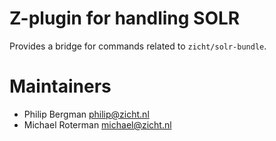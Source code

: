 # Z-plugin for handling SOLR

Provides a bridge for commands related to `zicht/solr-bundle`.

# Maintainers
* Philip Bergman <philip@zicht.nl>
* Michael Roterman <michael@zicht.nl>
